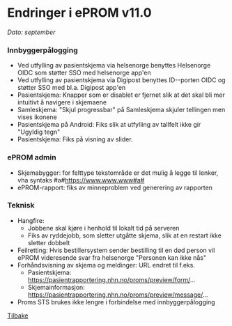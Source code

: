 # Endringer i ePROM v11.0
*Dato: september*

### Innbyggerpålogging
- Ved utfylling av pasientskjema via helsenorge benyttes Helsenorge OIDC som støtter SSO med helsenorge app'en
- Ved utfylling av pasientskjema via Digipost benyttes ID--porten OIDC og støtter SSO med bl.a. Digipost app'en
- Pasientskjema: Knapper som er disablet er fjernet slik at  det skal bli mer intuitivt å navigere i skjemaene
- Samleskjema: "Skjul progressbar" på Samleskjema skjuler tellingen men vises ikonene
- Pasientskjema på Android: Fiks slik at utfylling av tallfelt ikke gir "Ugyldig tegn"
- Pasientskjema: Fiks på visning av slider.

### ePROM admin
- Skjemabygger: for felttype tekstområde er det mulig å legge til lenker, vha syntaks #a#https://www.www.www#a#
- ePROM-rapport: fiks av minneproblem ved generering av rapporten


### Teknisk
- Hangfire:
  - Jobbene skal kjøre i henhold til lokalt tid på serveren
  - Fiks av ryddejobb, som sletter utgåtte skjema, slik at en restart ikke sletter dobbelt
- Feilretting: Hvis bestillersystem sender bestilling til en død person vil ePROM videresende svar fra helsenorge "Personen kan ikke nås"
- Forhåndsvisning av skjema og meldinger: URL endret til f.eks.
  - Pasientskjema: https://pasientrapportering.nhn.no/proms/preview/form/...
  - Skjemainformasjon: https://pasientrapportering.nhn.no/proms/preview/message/...
- Proms STS brukes ikke lengre i forbindelse med innbyggerpålogging 


[Tilbake](./Releaselist)
